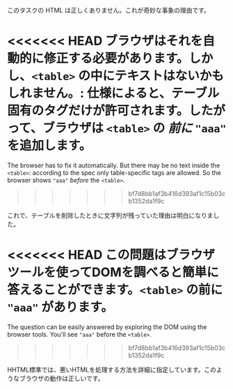 このタスクの HTML は正しくありません。これが奇妙な事象の理由です。

<<<<<<< HEAD
ブラウザはそれを自動的に修正する必要があります。しかし、`<table>` の中にテキストはないかもしれません。: 仕様によると、テーブル固有のタグだけが許可されます。したがって、ブラウザは `<table>` の *前に* `"aaa"` を追加します。
=======
The browser has to fix it automatically. But there may be no text inside the `<table>`: according to the spec only table-specific tags are allowed. So the browser shows `"aaa"` *before* the `<table>`.
>>>>>>> bf7d8bb1af3b416d393af1c15b03cb1352da1f9c

これで、テーブルを削除したときに文字列が残っていた理由は明白になりました。

<<<<<<< HEAD
この問題はブラウザツールを使ってDOMを調べると簡単に答えることができます。`<table>` の前に `"aaa"` があります。
=======
The question can be easily answered by exploring the DOM using the browser tools. You'll see `"aaa"` before the `<table>`.
>>>>>>> bf7d8bb1af3b416d393af1c15b03cb1352da1f9c

HHTML標準では、悪いHTMLを処理する方法を詳細に指定しています。このようなブラウザの動作は正しいです。
